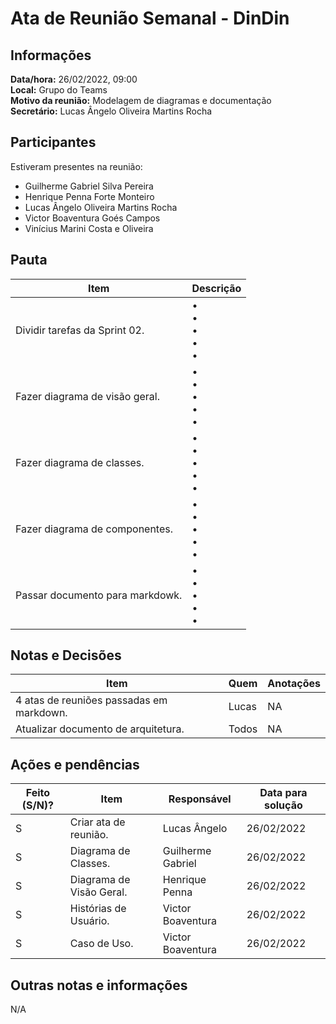 # Ata de Reunião Semanal - DinDin

## Informações
**Data/hora:** 26/02/2022, 09:00  
**Local:** Grupo do Teams  
**Motivo da reunião:** Modelagem de diagramas e documentação  
**Secretário:** Lucas Ângelo Oliveira Martins Rocha

## Participantes
Estiveram presentes na reunião:
- Guilherme Gabriel Silva Pereira
- Henrique Penna Forte Monteiro
- Lucas Ângelo Oliveira Martins Rocha
- Victor Boaventura Goés Campos
- Vinícius Marini Costa e Oliveira

## Pauta

Item | Descrição
---- | ----
Dividir tarefas da Sprint 02. | • <br>• <br>• <br>• <br>• 
Fazer diagrama de visão geral. | • <br>• <br>• <br>• <br>• 
Fazer diagrama de classes. | • <br>• <br>• <br>• <br>• 
Fazer diagrama de componentes. | • <br>• <br>• <br>• <br>• 
Passar documento para markdowk. | • <br>• <br>• <br>• <br>• 

## Notas e Decisões
Item | Quem | Anotações |
---- | ---- | ---- |
4 atas de reuniões passadas em markdown. | Lucas | NA |
Atualizar documento de arquitetura. | Todos | NA |


## Ações e pendências
| Feito (S/N)? | Item | Responsável | Data para solução |
| ---- | ---- | ---- | ---- |
| S | Criar ata de reunião. | Lucas Ângelo | 26/02/2022 |
| S | Diagrama de Classes. | Guilherme Gabriel | 26/02/2022 |
| S | Diagrama de Visão Geral. | Henrique Penna | 26/02/2022 |
| S | Histórias de Usuário. | Victor Boaventura | 26/02/2022 |
| S | Caso de Uso. | Victor Boaventura | 26/02/2022 |

## Outras notas e informações
N/A

